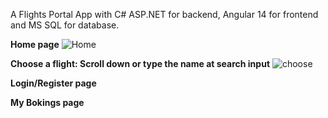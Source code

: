 A Flights Portal App with C# ASP.NET for backend, Angular 14 for frontend and MS SQL for database.

<b>Home page</b>
![Home](https://github.com/AmpatzidisSavvas/FlightsPortalApp/assets/134397286/04d6eeb1-d587-469a-8ca3-c0ac80aa1c43)


<b>Choose a flight: Scroll down or type the name at search input</b>
![choose](https://github.com/AmpatzidisSavvas/FlightsPortalApp/assets/134397286/492425f2-1492-4195-b770-ccc446647497)


<b>Login/Register page</b>


<b>My Bokings page</b>

